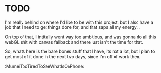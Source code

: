 # TODO

I'm really behind on where I'd like to be with this project, but I also have a
job that I need to get things done for, and that saps all my energy...

On top of that, I intitially went way too ambitious, and was gonna do all this
webGL shit with canvas fallback and there just isn't the time for that.

So, whats here is the bare bones stuff that I have, its not a lot, but I plan
to get most of it done in the next two days, since I'm off of work then.

:MumeiTooTiredToSeeWhatIsOnPhone:
